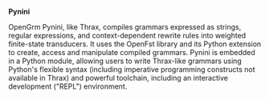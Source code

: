 <b>Pynini</b>

OpenGrm Pynini, like Thrax, compiles grammars expressed as strings, regular expressions, and context-dependent rewrite rules into weighted finite-state transducers. It uses the OpenFst library and its Python extension to create, access and manipulate compiled grammars. Pynini is embedded in a Python module, allowing users to write Thrax-like grammars using Python's flexible syntax (including imperative programming constructs not available in Thrax) and powerful toolchain, including an interactive development ("REPL") environment.
